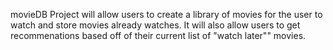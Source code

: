 movieDB Project will allow users to create a library of movies for the user to watch and store movies already watches. It will also allow users to get recommenations based off of their current list of "watch later"" movies.
